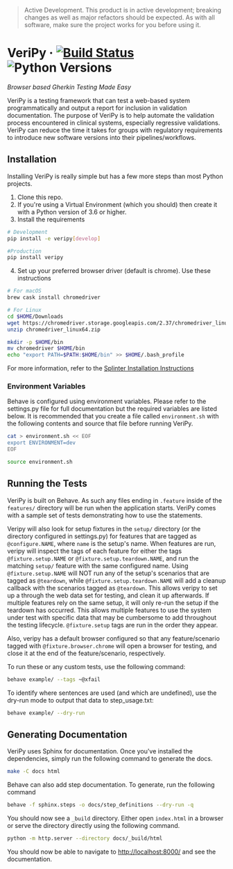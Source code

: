 > Active Development. This product is in active development; breaking changes
> as well as major refactors should be expected. As with all software, make sure
> the project works for you before using it.

# VeriPy &middot; [![Build Status](https://travis-ci.com/Codebiosys/veri-py.svg?token=sqxCEuNQWHfr2F3qwRmC&branch=master)](https://travis-ci.com/Codebiosys/veri-py) ![Python Versions](https://img.shields.io/badge/Python-3.6-blue.svg)

*Browser based Gherkin Testing Made Easy*

VeriPy is a testing framework that can test a web-based system
programmatically and output a report for inclusion in validation documentation.
The purpose of VeriPy is to help automate the validation process encountered
in clinical systems, especially regressive validations. VeriPy can reduce the
time it takes for groups with regulatory requirements to introduce new software
versions into their pipelines/workflows.

## Installation

Installing VeriPy is really simple but has a few more steps than most Python projects.

1. Clone this repo.
2. If you're using a Virtual Environment (which you should) then create it with a Python version of 3.6 or higher.
3. Install the requirements

```bash
# Development
pip install -e veripy[develop]

#Production
pip install veripy
```

4. Set up your preferred browser driver (default is chrome). Use these instructions

```bash
# For macOS
brew cask install chromedriver

# For Linux
cd $HOME/Downloads
wget https://chromedriver.storage.googleapis.com/2.37/chromedriver_linux64.zip
unzip chromedriver_linux64.zip

mkdir -p $HOME/bin
mv chromedriver $HOME/bin
echo "export PATH=$PATH:$HOME/bin" >> $HOME/.bash_profile
```

For more information, refer to the [Splinter Installation Instructions](https://splinter.readthedocs.io/en/latest/drivers/chrome.html#setting-up-chrome-webdriver)


### Environment Variables

Behave is configured using environment variables. Please refer to the settings.py file for full documentation but the required variables are listed below. It is recommended that you create a file called `environment.sh` with the following contents and source that file before running VeriPy.

```bash
cat > environment.sh << EOF
export ENVIRONMENT=dev
EOF

source environment.sh
```


## Running the Tests

VeriPy is built on Behave. As such any files ending in `.feature` inside of the `features/` directory will be run when the application starts. VeriPy comes with a sample set of tests demonstrating how to use the statements.

Veripy will also look for setup fixtures in the `setup/` directory (or the directory configured in settings.py) for features that are tagged as `@configure.NAME`, where `name` is the setup's name. When features are run, veripy will inspect the tags of each feature for either the tags `@fixture.setup.NAME` or `@fixture.setup.teardown.NAME`, and run the matching `setup/` feature with the same configured name. Using `@fixture.setup.NAME` will NOT run any of the setup's scenarios that are tagged as `@teardown`, while `@fixture.setup.teardown.NAME` will add a cleanup callback with the scenarios tagged as `@teardown`. This allows veripy to set up a through the web data set for testing, and clean it up afterwards. If multiple features rely on the same setup, it will only re-run the setup if the teardown has occurred. This allows multiple features to use the system under test with specific data that may be cumbersome to add throughout the testing lifecycle. `@fixture.setup` tags are run in the order they appear.

Also, veripy has a default browser configured so that any feature/scenario tagged with `@fixture.browser.chrome` will open a browser for testing, and close it at the end of the feature/scenario, respectively.

 To run these or any custom tests, use the following command:

```bash
behave example/ --tags ~@xfail
```

To identify where sentences are used (and which are undefined), use the dry-run mode to
output that data to step_usage.txt:

```bash
behave example/ --dry-run
```


## Generating Documentation

VeriPy uses Sphinx for documentation. Once you've installed the dependencies, simply run the following command to generate the docs.

```bash
make -C docs html
```

Behave can also add step documentation. To generate, run the following command

```bash
behave -f sphinx.steps -o docs/step_definitions --dry-run -q
```


You should now see a `_build` directory. Either open `index.html` in a browser or serve the directory directly using the following command.

```bash
python -m http.server --directory docs/_build/html
```

You should now be able to navigate to [http://localhost:8000/](http://localhost:8000/) and see the documentation.
